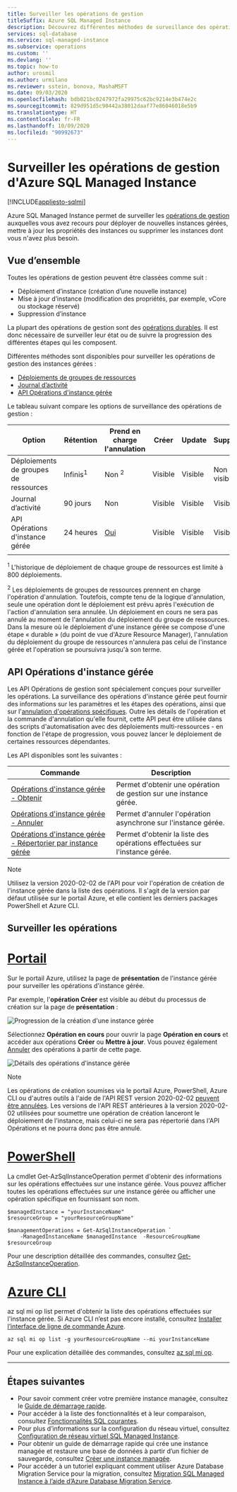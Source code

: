 ```yaml
---
title: Surveiller les opérations de gestion
titleSuffix: Azure SQL Managed Instance
description: Découvrez différentes méthodes de surveillance des opérations de gestion d'Azure SQL Managed Instance.
services: sql-database
ms.service: sql-managed-instance
ms.subservice: operations
ms.custom: ''
ms.devlang: ''
ms.topic: how-to
author: urosmil
ms.author: urmilano
ms.reviewer: sstein, bonova, MashaMSFT
ms.date: 09/03/2020
ms.openlocfilehash: bdb021bc0247972fa29975c62bc9214e3b474e2c
ms.sourcegitcommit: 829d951d5c90442a38012daaf77e86046018e5b9
ms.translationtype: HT
ms.contentlocale: fr-FR
ms.lasthandoff: 10/09/2020
ms.locfileid: "90992673"
---
```

# <a name="monitoring-azure-sql-managed-instance-management-operations"></a>Surveiller les opérations de gestion d'Azure SQL Managed Instance
[!INCLUDE[appliesto-sqlmi](../includes/appliesto-sqlmi.md)]

Azure SQL Managed Instance permet de surveiller les [opérations de gestion](management-operations-overview.md) auxquelles vous avez recours pour déployer de nouvelles instances gérées, mettre à jour les propriétés des instances ou supprimer les instances dont vous n'avez plus besoin. 

## <a name="overview"></a>Vue d’ensemble

Toutes les opérations de gestion peuvent être classées comme suit :

- Déploiement d’instance (création d’une nouvelle instance)
- Mise à jour d’instance (modification des propriétés, par exemple, vCore ou stockage réservé)
- Suppression d’instance

La plupart des opérations de gestion sont des [opérations durables](management-operations-overview.md#duration). Il est donc nécessaire de surveiller leur état ou de suivre la progression des différentes étapes qui les composent. 

Différentes méthodes sont disponibles pour surveiller les opérations de gestion des instances gérées :

- [Déploiements de groupes de ressources](../../azure-resource-manager/templates/deployment-history.md)
- [Journal d’activité](../../azure-monitor/platform/activity-log.md)
- [API Opérations d'instance gérée](#managed-instance-operations-api)


Le tableau suivant compare les options de surveillance des opérations de gestion : 

| Option | Rétention | Prend en charge l'annulation | Créer | Update | Supprimer | Annuler | Étapes |
| --- | --- | --- | --- | --- | --- | --- | --- |
| Déploiements de groupes de ressources | Infinis<sup>1</sup> | Non <sup>2</sup> | Visible | Visible | Non visible | Visible | Non visible |
| Journal d’activité | 90 jours | Non | Visible | Visible | Visible | Visible |  Non visible |
| API Opérations d'instance gérée | 24 heures | [Oui](management-operations-cancel.md) | Visible | Visible | Visible | Visible | Visible |
|  |  |  |  |  |  |  | |

<sup>1</sup> L'historique de déploiement de chaque groupe de ressources est limité à 800 déploiements.

<sup>2</sup> Les déploiements de groupes de ressources prennent en charge l'opération d'annulation. Toutefois, compte tenu de la logique d'annulation, seule une opération dont le déploiement est prévu après l'exécution de l'action d'annulation sera annulée. Un déploiement en cours ne sera pas annulé au moment de l'annulation du déploiement du groupe de ressources. Dans la mesure où le déploiement d'une instance gérée se compose d'une étape « durable » (du point de vue d'Azure Resource Manager), l'annulation du déploiement du groupe de ressources n'annulera pas celui de l'instance gérée et l'opération se poursuivra jusqu'à son terme. 

## <a name="managed-instance-operations-api"></a>API Opérations d'instance gérée

Les API Opérations de gestion sont spécialement conçues pour surveiller les opérations. La surveillance des opérations d'instance gérée peut fournir des informations sur les paramètres et les étapes des opérations, ainsi que sur l'[annulation d'opérations spécifiques](management-operations-cancel.md). Outre les détails de l'opération et la commande d'annulation qu'elle fournit, cette API peut être utilisée dans des scripts d'automatisation avec des déploiements multi-ressources - en fonction de l'étape de progression, vous pouvez lancer le déploiement de certaines ressources dépendantes.

Les API disponibles sont les suivantes : 

| Commande | Description |
| --- | --- |
|[Opérations d'instance gérée - Obtenir](https://docs.microsoft.com/rest/api/sql/managedinstanceoperations/get)|Permet d'obtenir une opération de gestion sur une instance gérée.|
|[Opérations d'instance gérée - Annuler](https://docs.microsoft.com/rest/api/sql/managedinstanceoperations/cancel)|Permet d'annuler l'opération asynchrone sur l'instance gérée.|
|[Opérations d'instance gérée - Répertorier par instance gérée](https://docs.microsoft.com/rest/api/sql/managedinstanceoperations/listbymanagedinstance)|Permet d'obtenir la liste des opérations effectuées sur l'instance gérée.|

> [!NOTE]
> Utilisez la version 2020-02-02 de l'API pour voir l'opération de création de l'instance gérée dans la liste des opérations. Il s'agit de la version par défaut utilisée sur le portail Azure, et elle contient les derniers packages PowerShell et Azure CLI.

## <a name="monitor-operations"></a>Surveiller les opérations

# <a name="portal"></a>[Portail](#tab/azure-portal)

Sur le portail Azure, utilisez la page de **présentation** de l'instance gérée pour surveiller les opérations d'instance gérée. 

Par exemple, l'**opération Créer** est visible au début du processus de création sur la page de **présentation** : 

![Progression de la création d'une instance gérée](./media/management-operations-monitor/monitoring-create-operation.png)

Sélectionnez **Opération en cours** pour ouvrir la page **Opération en cours** et accéder aux opérations **Créer** ou **Mettre à jour**. Vous pouvez également [Annuler](management-operations-cancel.md) des opérations à partir de cette page.  

![Détails des opérations d'instance gérée](./media/management-operations-monitor/monitoring-operation-details.png)

> [!NOTE]
> Les opérations de création soumises via le portail Azure, PowerShell, Azure CLI ou d'autres outils à l'aide de l'API REST version 2020-02-02 [peuvent être annulées](management-operations-cancel.md). Les versions de l'API REST antérieures à la version 2020-02-02 utilisées pour soumettre une opération de création lanceront le déploiement de l'instance, mais celui-ci ne sera pas répertorié dans l'API Opérations et ne pourra donc pas être annulé.

# <a name="powershell"></a>[PowerShell](#tab/azure-powershell)

La cmdlet Get-AzSqlInstanceOperation permet d'obtenir des informations sur les opérations effectuées sur une instance gérée. Vous pouvez afficher toutes les opérations effectuées sur une instance gérée ou afficher une opération spécifique en fournissant son nom.

```powershell-interactive
$managedInstance = "yourInstanceName"
$resourceGroup = "yourResourceGroupName"

$managementOperations = Get-AzSqlInstanceOperation `
    -ManagedInstanceName $managedInstance  -ResourceGroupName $resourceGroup
```

Pour une description détaillée des commandes, consultez [Get-AzSqlInstanceOperation](https://docs.microsoft.com/powershell/module/az.sql/get-azsqlinstanceoperation).

# <a name="azure-cli"></a>[Azure CLI](#tab/azure-cli)

az sql mi op list permet d'obtenir la liste des opérations effectuées sur l'instance gérée. Si Azure CLI n’est pas encore installé, consultez [Installer l’interface de ligne de commande Azure](/cli/azure/install-azure-cli).

```azurecli-interactive
az sql mi op list -g yourResourceGroupName --mi yourInstanceName 
```

Pour une explication détaillée des commandes, consultez [az sql mi op](https://docs.microsoft.com/cli/azure/sql/mi/op).

---

## <a name="next-steps"></a>Étapes suivantes

- Pour savoir comment créer votre première instance managée, consultez le [Guide de démarrage rapide](instance-create-quickstart.md).
- Pour accéder à la liste des fonctionnalités et à leur comparaison, consultez [Fonctionnalités SQL courantes](../database/features-comparison.md).
- Pour plus d’informations sur la configuration du réseau virtuel, consultez [Configuration de réseau virtuel SQL Managed Instance](connectivity-architecture-overview.md).
- Pour obtenir un guide de démarrage rapide qui crée une instance managée et restaure une base de données à partir d’un fichier de sauvegarde, consultez [Créer une instance managée](instance-create-quickstart.md).
- Pour accéder à un tutoriel expliquant comment utiliser Azure Database Migration Service pour la migration, consultez [Migration SQL Managed Instance à l’aide d’Azure Database Migration Service](../../dms/tutorial-sql-server-to-managed-instance.md).
